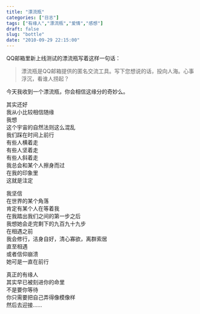 ```yaml
---
title: "漂流瓶"
categories: ["日志"]
tags: ["有缘人","漂流瓶","爱情","感想"]
draft: false
slug: "bottle"
date: "2010-09-29 22:15:00"
---
```


<p>QQ邮箱里新上线测试的漂流瓶写着这样一句话：</p>
<blockquote><p>漂流瓶是QQ邮箱提供的匿名交流工具。写下您想说的话，投向人海。心事浮沉，看谁人捞起？
</p>
</blockquote>
<p>今天我收到一个漂流瓶，你会相信这缘分的奇妙么。
</p>
<p>其实还好<br />
我从小比较相信随缘<br />
我想<br />
这个宇宙的自然法则这么混乱<br />
我们踩在时间上前行<br />
有些人横着走<br />
有些人坚着走<br />
有些人斜着走<br />
我总会和某个人擦身而过<br />
在我的印象里<br />
这就是注定</p>
<p>我坚信<br />
在世界的某个角落<br />
肯定有某个人在等着我<br />
在我踏出我们之间的第一步之后<br />
我想她会走完剩下的九百九十九步<br />
在相遇之前<br />
我会修行，洁身自好，清心寡欲，离群索居<br />
直至相遇<br />
或者信仰崩溃<br />
她可是一直在前行</p>
<p>真正的有缘人<br />
其实早已被刻进你的命里<br />
不是要你等待<br />
你只需要把自己弄得像模像样<br />
然后去迎接……</p>
